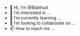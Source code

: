 - 👋 Hi, I’m @Blakhud
- 👀 I’m interested in ...
- 🌱 I’m currently learning ...
- 💞️ I’m looking to collaborate on ...
- 📫 How to reach me ...

<!---
Blakhud/Blakhud is a ✨ special ✨ repository because its `README.md` (this file) appears on your GitHub profile.
You can click the Preview link to take a look at your changes.
--->
